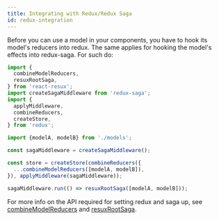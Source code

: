 ```yaml
---
title: Integrating with Redux/Redux Saga
id: redux-integration
---
```


Before you can use a model in your components, you have to hook its model's reducers into redux. The same applies for
hooking the model's effects into redux-saga. For such do:

```javascript
import {
  combineModelReducers,
  resuxRootSaga,
} from 'react-resux';
import createSagaMiddleware from 'redux-saga';
import {
  applyMiddleware,
  combineReducers,
  createStore,
} from 'redux';

import {modelA, modelB} from './models';

const sagaMiddleware = createSagaMiddleware();

const store = createStore(combineReducers({
  ...combineModelReducers([modelA, modelB]),
}), applyMiddleware(sagaMiddleware));

sagaMiddleware.run(() => resuxRootSaga([modelA, modelB]));
```

For more info on the API required for setting redux and saga up, see
[combineModelReducers](api/README.md#combinemodelreducers) and
[resuxRootSaga](api/README.md#resuxrootsaga).
